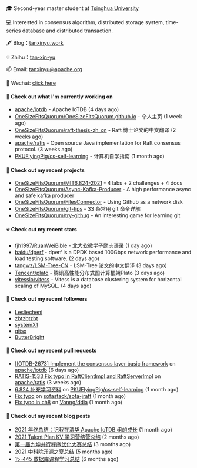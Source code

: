 🎓 Second-year master student at [Tsinghua University](https://www.tsinghua.edu.cn/)

💻 Interested in consensus algorithm, distributed storage system, time-series database and distributed transaction.

🖋 Blog：[tanxinyu.work](https://tanxinyu.work)

💡 Zhihu：[tan-xin-yu](https://www.zhihu.com/people/tan-xin-yu-22)

📫 Email: [tanxinyu@apache.org](mailto:tanxinyu@apache.org)

💬 Wechat: [click here](https://github.com/LebronAl/LebronAl/issues/1)

#### 👷 Check out what I'm currently working on

- [apache/iotdb](https://github.com/apache/iotdb) - Apache IoTDB (4 days ago)
- [OneSizeFitsQuorum/OneSizeFitsQuorum.github.io](https://github.com/OneSizeFitsQuorum/OneSizeFitsQuorum.github.io) - 个人主页 (1 week ago)
- [OneSizeFitsQuorum/raft-thesis-zh_cn](https://github.com/OneSizeFitsQuorum/raft-thesis-zh_cn) - Raft 博士论文的中文翻译 (2 weeks ago)
- [apache/ratis](https://github.com/apache/ratis) - Open source Java implementation for Raft consensus protocol. (3 weeks ago)
- [PKUFlyingPig/cs-self-learning](https://github.com/PKUFlyingPig/cs-self-learning) - 计算机自学指南 (1 month ago)

#### 🌱 Check out my recent projects

- [OneSizeFitsQuorum/MIT6.824-2021](https://github.com/OneSizeFitsQuorum/MIT6.824-2021) - 4 labs &#43; 2 challenges &#43; 4 docs
- [OneSizeFitsQuorum/Async-Kafka-Producer](https://github.com/OneSizeFitsQuorum/Async-Kafka-Producer) - A high performance async and safe kafka producer
- [OneSizeFitsQuorum/FilesConnector](https://github.com/OneSizeFitsQuorum/FilesConnector) - Using Github as a network disk
- [OneSizeFitsQuorum/git-tips](https://github.com/OneSizeFitsQuorum/git-tips) - 33 条常用 git 命令详解
- [OneSizeFitsQuorum/try-githug](https://github.com/OneSizeFitsQuorum/try-githug) - An interesting game for learning git

#### ⭐ Check out my recent stars

- [fjh1997/RuanWeiBible](https://github.com/fjh1997/RuanWeiBible) - 北大软微学子励志语录 (1 day ago)
- [baidu/dperf](https://github.com/baidu/dperf) - dperf is a DPDK based 100Gbps network performance and load testing software. (2 days ago)
- [tangwz/LSM-Tree-CN](https://github.com/tangwz/LSM-Tree-CN) - LSM-Tree 论文的中文翻译 (3 days ago)
- [Tencent/plato](https://github.com/Tencent/plato) - 腾讯高性能分布式图计算框架Plato (3 days ago)
- [vitessio/vitess](https://github.com/vitessio/vitess) - Vitess is a database clustering system for horizontal scaling of MySQL. (4 days ago)

#### 👯 Check out my recent followers

- [Lesliecheni](https://github.com/Lesliecheni)
- [zbtzbtzbt](https://github.com/zbtzbtzbt)
- [systemX1](https://github.com/systemX1)
- [gitsx](https://github.com/gitsx)
- [ButterBright](https://github.com/ButterBright)

#### 🔨 Check out my recent pull requests

- [[IOTDB-2673] Implement the consensus layer basic framework](https://github.com/apache/iotdb/pull/5204) on [apache/iotdb](https://github.com/apache/iotdb) (6 days ago)
- [RATIS-1533 Fix typo in RaftClientImpl and RaftServerImpl](https://github.com/apache/ratis/pull/609) on [apache/ratis](https://github.com/apache/ratis) (3 weeks ago)
- [6.824 补充学习资料](https://github.com/PKUFlyingPig/cs-self-learning/pull/53) on [PKUFlyingPig/cs-self-learning](https://github.com/PKUFlyingPig/cs-self-learning) (1 month ago)
- [Fix typo](https://github.com/sofastack/sofa-jraft/pull/763) on [sofastack/sofa-jraft](https://github.com/sofastack/sofa-jraft) (1 month ago)
- [Fix typo in ch8](https://github.com/Vonng/ddia/pull/183) on [Vonng/ddia](https://github.com/Vonng/ddia) (1 month ago)

#### 📜 Check out my recent blog posts

- [2021 年终总结：记我在清华 Apache IoTDB 组的成长](https://tanxinyu.work/2021-annual-summary/) (1 month ago)
- [2021 Talent Plan KV 学习营结营总结](https://tanxinyu.work/tinykv/) (2 months ago)
- [第一届九坤并行程序优化大赛总结](https://tanxinyu.work/jiu-kun-parallel-program-optimization-contest/) (3 months ago)
- [2021 中科院开源之夏总结](https://tanxinyu.work/2021-summer-of-code/) (5 months ago)
- [15-445 数据库课程学习总结](https://tanxinyu.work/15-445/) (6 months ago)
